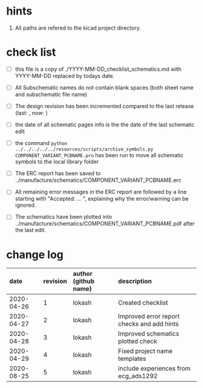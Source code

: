 # hints
1. All paths are refered to the kicad project directory.

# check list

- [ ] this file is a copy of ./YYYY-MM-DD_checklist_schematics.md with YYYY-MM-DD replaced by todays date.
- [ ] All Subschematic names do not contain blank spaces (both sheet name and subschematic file name)
- [ ] The design revision has been incremented compared to the last release (last: , now: )
- [ ] the date of all schematic pages info is the the date of the last schematic edit
- [ ] the command `python ../../../../../resources/scripts/archive_symbols.py COMPONENT_VARIANT_PCBNAME.pro` has been run to move all schematic symbols to the local library folder
- [ ] The ERC report has been saved to ../manufacture/schematics/COMPONENT_VARIANT_PCBNAME.erc
- [ ] All remaining error messages in the ERC report are followed by a line starting with "Accepted: ... ", explaining why the error/warning can be ignored.
- [ ] The schematics have been plotted into ../manufacture/schematics/COMPONENT_VARIANT_PCBNAME.pdf after the last edit.


# change log

| date       | revision | author (github name) | description                                |
|:-----------|:---------|:---------------------|:-------------------------------------------|
| 2020-04-26 | 1        | lokash               | Created checklist                          |
| 2020-04-27 | 2        | lokash               | Improved error report checks and add hints |
| 2020-04-28 | 3        | lokash               | Improved schematics plotted check          |
| 2020-04-29 | 4        | lokash               | Fixed project name templates               |
| 2020-08-25 | 5        | lokash               | include experiences from ecg_ads1292       |